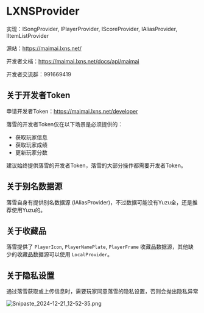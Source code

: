 # LXNSProvider

实现：ISongProvider, IPlayerProvider, IScoreProvider, IAliasProvider, IItemListProvider

源站：https://maimai.lxns.net/

开发者文档：https://maimai.lxns.net/docs/api/maimai

开发者交流群：991669419

## 关于开发者Token

申请开发者Token：https://maimai.lxns.net/developer

落雪的开发者Token仅在以下场景是必须提供的：

- 获取玩家信息
- 获取玩家成绩
- 更新玩家分数

建议始终提供落雪的开发者Token，落雪的大部分操作都需要开发者Token。

## 关于别名数据源

落雪自身有提供别名数据源 (IAliasProvider)，不过数据可能没有Yuzu全，还是推荐使用Yuzu的。

## 关于收藏品

落雪提供了 `PlayerIcon`, `PlayerNamePlate`, `PlayerFrame` 收藏品数据源，其他缺少的收藏品数据源可以使用 `LocalProvider`。

## 关于隐私设置

通过落雪获取或上传信息时，需要玩家同意落雪的隐私设置，否则会抛出隐私异常

![Snipaste_2024-12-21_12-52-35.png](https://s2.loli.net/2024/12/21/EcjIO8eDuWvQotB.png)